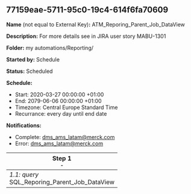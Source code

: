 ## 77159eae-5711-95c0-19c4-614f6fa70609

**Name** (not equal to External Key)**:** ATM_Reporing_Parent_Job_DataView

**Description:** For more details see in JIRA user story MABU-1301

**Folder:** my automations/Reporting/

**Started by:** Schedule

**Status:** Scheduled

**Schedule:**

* Start: 2020-03-27 00:00:00 +01:00
* End: 2079-06-06 00:00:00 +01:00
* Timezone: Central Europe Standard Time
* Recurrance: every day until end date

**Notifications:**

* Complete: dms_ams_latam@merck.com
* Error: dms_ams_latam@merck.com

| Step 1<br>_<small>-</small>_ |
| --- |
| _1.1: query_<br>SQL_Reporing_Parent_Job_DataView |
